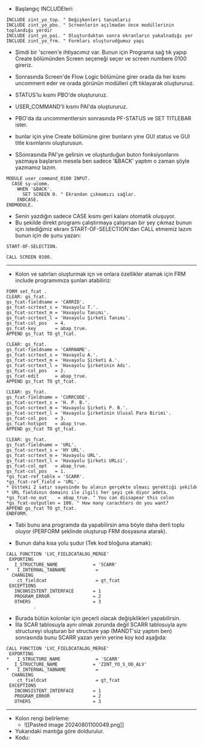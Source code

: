 - Başlangıç INCLUDEleri:
```ABAP
INCLUDE zint_yo_top. " Değişkenleri tanımlarız
INCLUDE zint_yo_pbo. " Screenlerin açılmadan önce modüllerinin toplandığı yerdir  
INCLUDE zint_yo_pai. " Oluşturduktan sonra ekranların yakalnadığı yer
INCLUDE zint_yo_frm. " Formları oluşturudğumuz yapı
```

- Şimdi bir 'screen'e ihtiyacımız var. Bunun için Programa sağ tık yapıp Create bölümünden Screen seçeneği seçer ve screen numbere 0100 gireriz.
- Sonrasında Screen'de Flow Logic bölümüne girer orada da her kısmı uncomment eder ve orada görünün modülleri çift tıklayarak oluştururuz.
- STATUS'lu kısmı PBO'de oluştururuz.
- USER_COMMAND'li kısmı PAI'da oluştururuz.
- PBO'da da uncommentlersin sonrasında PF-STATUS ve SET TITLEBAR ister.
- bunlar için yine Create bölümüne girer bunların yine GUI status ve GUI title kısımlarını oluşturusun.

- SSonrasında PAI'ye gelirsin ve oluşturduğun buton fonksiyonlarını yazmaya başlarsın mesela ben sadece '&BACK' yaptım o zaman şöyle yazmamız lazım.
```ABAP
MODULE user_command_0100 INPUT.  
  CASE sy-ucomm.  
    WHEN '&BACK'.  
      SET SCREEN 0. " Ekrandan çıkmamızı sağlar.
    ENDCASE.  
ENDMODULE.
```
- Senin yazdığın sadece CASE kısmı geri kalanı otomatik oluşuyor.
- Bu şekilde direkt programı çalıştırmaya çalışırsan bir şey çıkmaz bunun için istediğimiz ekranı START-OF-SELECTION'dan CALL etmemiz lazım bunun için de şunu yazarı:
```ABAP
START-OF-SELECTION.  
  
CALL SCREEN 0100.
```

---

- Kolon ve satırları oluşturmak içn ve onlara özellikler atamak için FRM include programımıza şunları atabiliriz:
```ABAP
FORM set_fcat .  
CLEAR: gs_fcat.  
gs_fcat-fieldname = 'CARRID'.  
gs_fcat-scrtext_s = 'Havayolu T.'.  
gs_fcat-scrtext_m = 'Havayolu Tanımı'.  
gs_fcat-scrtext_l = 'Havayolu Şirketi Tanımı'.  
gs_fcat-col_pos   = 4.  
gs_fcat-key       = abap_true.  
APPEND gs_fcat TO gt_fcat.  
  
CLEAR: gs_fcat.  
gs_fcat-fieldname = 'CARRNAME'.  
gs_fcat-scrtext_s = 'Havayolu A.'.  
gs_fcat-scrtext_m = 'Havayolu Şirketi A.'.  
gs_fcat-scrtext_l = 'Havayolu Şirketinin Adı'.  
gs_fcat-col_pos   = 2.  
gs_fcat-edit      = abap_true.  
APPEND gs_fcat TO gt_fcat.  
  
CLEAR: gs_fcat.  
gs_fcat-fieldname = 'CURRCODE'.  
gs_fcat-scrtext_s = 'H. P. B.'.  
gs_fcat-scrtext_m = 'Havayolu Şirketi P. B.'.  
gs_fcat-scrtext_l = 'Havayolu Şirketinin Ulusal Para Birimi'.  
gs_fcat-col_pos   = 3.  
gs_fcat-hotspot   = abap_true.  
APPEND gs_fcat TO gt_fcat.  
  
CLEAR: gs_fcat.  
gs_fcat-fieldname = 'URL'.  
gs_fcat-scrtext_s = 'HY URL'.  
gs_fcat-scrtext_m = 'Havayolu URL'.  
gs_fcat-scrtext_l = 'Havayolu Şirketi URLsi'.  
gs_fcat-col_opt   = abap_true.  
gs_fcat-col_pos   = 1.  
*gs_fcat-ref_table = 'SCARR'.  
*gs_fcat-ref_field = 'URL'.  
* Üstteki 2 satır sayesinde bu alanın gerçekte olması gerektiği şekilde kolonunu ayarlıyor. Mesela SCARR tablesinden  
* URL fieldının domaini ile ilgili her şeyi çek diyor adeta.  
*gs_fcat-no_out    = abap_true. " You can dissapear this colon  
*gs_fcat-outputlen = 100. " How many carachters do you want?  
APPEND gs_fcat TO gt_fcat.  
ENDFORM.
```
- Tabi bunu ana programda da yapabilirsin ama böyle daha derli toplu oluyor (PERFORM şeklinde oluşturup FRM dosyasına atarak).

- Bunun daha kısa yolu şudur (Tek kod bloğuna atamak):
```ABAP
CALL FUNCTION 'LVC_FIELDCATALOG_MERGE'  
 EXPORTING  
   I_STRUCTURE_NAME             = 'SCARR'  
*   I_INTERNAL_TABNAME           =  
  CHANGING  
    ct_fieldcat                  = gt_fcat  
 EXCEPTIONS  
   INCONSISTENT_INTERFACE       = 1  
   PROGRAM_ERROR                = 2  
   OTHERS                       = 3  
          .
```
- Burada bütün kolonlar için geçerli olacak değişiklikleri yapabilirsin.
- İlla SCAR tablosuyla aynı olmak zorunda değil SCARR tablosuyla aynı structureyi oluşturan bir structure yap (MANDT'siz yaptım ben) sonrasında bunu SCARR yazan yerin yerine koy kod aşağıda:
```ABAP
CALL FUNCTION 'LVC_FIELDCATALOG_MERGE'  
 EXPORTING  
*   I_STRUCTURE_NAME             = 'SCARR'  
   I_STRUCTURE_NAME             = 'ZINT_YO_S_OO_ALV'  
*   I_INTERNAL_TABNAME           =  
  CHANGING  
    ct_fieldcat                  = gt_fcat  
 EXCEPTIONS  
   INCONSISTENT_INTERFACE       = 1  
   PROGRAM_ERROR                = 2  
   OTHERS                       = 3
```

---
- Kolon rengi belirleme:
	- ![[Pasted image 20240801100049.png]]
- Yukarıdaki mantığa göre doldurulur.
- Kodu:
```ABAP

```